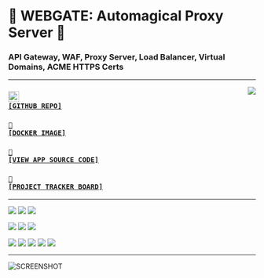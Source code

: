 # 📡 WEBGATE: Automagical Proxy Server 📡
### API Gateway, WAF, Proxy Server, Load Balancer, Virtual Domains, ACME HTTPS Certs

---

<a href='https://github.com/cogsmith/webgate'><img src='https://github-readme-stats.vercel.app/api/pin/?username=cogsmith&repo=webgate' align='right'></a>

### <code><a href='https://github.com/cogsmith/webgate'><img src='https://github.githubassets.com/images/icons/emoji/octocat.png' width='22'> [GITHUB REPO]</a></code>

### <code><a href='https://hub.docker.com/r/cogsmith/webgate'>🐳 [DOCKER IMAGE]</a></code>

### <code><a href='https://github.com/cogsmith/webgate/blob/main/app.js'>🧾 [VIEW APP SOURCE CODE]</a></code>

### <code><a href='https://github.com/cogsmith/webgate/projects/2'>📅 [PROJECT TRACKER BOARD]</a></code>

---

[![](https://shields.io/github/package-json/v/cogsmith/webgate?label=codebase)](http://github.com)
[![](https://shields.io/github/last-commit/cogsmith/webgate)](http://github.com)
[![](https://github.com/cogsmith/webgate/actions/workflows/DEVKING_CHECK.yml/badge.svg)](http://github.com)

[![](https://shields.io/github/v/release/cogsmith/webgate?label=latest+release)](http://github.com)
[![](https://shields.io/github/release-date/cogsmith/webgate?color=blue)](http://github.com)
[![](https://shields.io/github/commits-since/cogsmith/webgate/latest)](http://github.com)
<!-- [![](https://shields.io/github/commit-activity/m/cogsmith/webgate)](http://github.com) -->

[![](https://shields.io/github/license/cogsmith/webgate?color=lightgray)](http://github.com)
[![](https://shields.io/github/languages/code-size/cogsmith/webgate)](http://github.com)
[![](https://shields.io/github/repo-size/cogsmith/webgate)](http://github.com)
[![](https://shields.io/docker/image-size/cogsmith/webgate?sort=date&label=docker+size)](http://github.com)
[![](https://shields.io/github/issues-raw/cogsmith/webgate)](http://github.com)

---

![SCREENSHOT](SCREENSHOT.PNG)